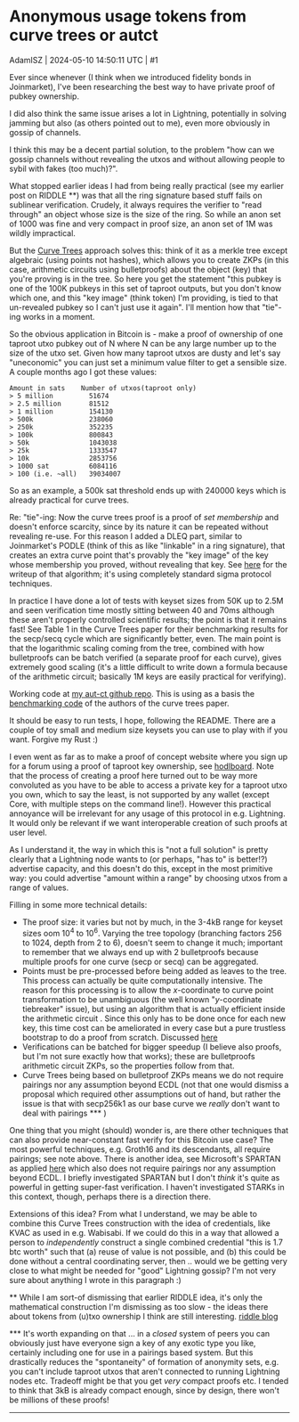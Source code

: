 # Anonymous usage tokens from curve trees or autct

AdamISZ | 2024-05-10 14:50:11 UTC | #1

Ever since whenever (I think when we introduced fidelity bonds in Joinmarket), I've been researching the best way to have private proof of pubkey ownership.

I did also think the same issue arises a lot in Lightning, potentially in solving jamming but also (as others pointed out to me), even more obviously in gossip of channels.

I think this may be a decent partial solution, to the problem "how can we gossip channels without revealing the utxos and without allowing people to sybil with fakes (too much)?".

What stopped earlier ideas I had from being really practical (see my earlier post on RIDDLE **) was that all the ring signature based stuff fails on sublinear verification. Crudely, it always requires the verifier to "read through" an object whose size is the size of the ring. So while an anon set of 1000 was fine and very compact in proof size, an anon set of 1M was wildly impractical.

But the [Curve Trees](https://eprint.iacr.org/2022/756.pdf) approach solves this: think of it as a merkle tree except algebraic (using points not hashes), which allows you to create ZKPs (in this case, arithmetic circuits using bulletproofs) about the object (key) that you're proving is in the tree. So here you get the statement "this pubkey is one of the 100K pubkeys in this set of taproot outputs, but you don't know which one, and this "key image" (think token) I'm providing, is tied to that un-revealed pubkey so I can't just use it again". I'll mention how that "tie"-ing works in a moment.

So the obvious application in Bitcoin is - make a proof of ownership of one taproot utxo pubkey out of N where N can be any large number up to the size of the utxo set. Given how many taproot utxos are dusty and let's say "uneconomic" you can just set a minimum value filter to get a sensible size. A couple months ago I got these values:

```
Amount in sats    Number of utxos(taproot only)
> 5 million         51674
> 2.5 million       81512
> 1 million         154130
> 500k              238060
> 250k              352235
> 100k              800843
> 50k               1043038
> 25k               1333547
> 10k               2853756
> 1000 sat          6084116
> 100 (i.e. ~all)   39034007
```

So as an example, a 500k sat threshold ends up with 240000 keys which is already practical for curve trees.

Re: "tie"-ing: Now the curve trees proof is a proof of *set membership* and doesn't enforce scarcity, since by its nature it can be repeated without revealing re-use. For this reason I added a DLEQ part, similar to Joinmarket's PODLE (think of this as like "linkable" in a ring signature), that creates an extra curve point that's provably the "key image" of the key whose membership you proved, without revealing that key. See [here](https://github.com/AdamISZ/aut-ct/blob/7e673b572a300fd43f0ba4b1839fe682be676d93/aut-ct.pdf) for the writeup of that algorithm; it's using completely standard sigma protocol techniques.

In practice I have done a lot of tests with keyset sizes from 50K up to 2.5M and seen verification time mostly sitting between 40 and 70ms although these aren't properly controlled scientific results; the point is that it remains fast! See Table 1 in the Curve Trees paper for their benchmarking results for the secp/secq cycle which are significantly better, even. The main point is that the logarithmic scaling coming from the tree, combined with how bulletproofs can be batch verified (a separate proof for each curve), gives extremely good scaling (it's a little difficult to write down a formula because of the arithmetic circuit; basically 1M keys are easily practical for verifying).

Working code at [my aut-ct github repo](https://github.com/AdamISZ/aut-ct). This is using as a basis the [benchmarking code](https://github.com/simonkamp/curve-trees/) of the authors of the curve trees paper.

It should be easy to run tests, I hope, following the README. There are a couple of toy small and medium size keysets you can use to play with if you want. Forgive my Rust :)

I even went as far as to make a proof of concept website where you sign up for a forum using a proof of taproot key ownership, see [hodlboard](https://hodlboard.org). Note that the process of creating a proof here turned out to be way more convoluted as you have to be able to access a private key for a taproot utxo you own, which to say the least, is not supported by any wallet (except Core, with multiple steps on the command line!). However this practical annoyance will be irrelevant for any usage of this protocol in e.g. Lightning. It would only be relevant if we want interoperable creation of such proofs at user level.

As I understand it, the way in which this is "not a full solution" is pretty clearly that a Lightning node wants to (or perhaps, "has to" is better!?) advertise capacity, and this doesn't do this, except in the most primitive way: you could advertise "amount within a range" by choosing utxos from a range of values.

Filling in some more technical details:
* The proof size: it varies but not by much, in the 3-4kB range for keyset sizes oom $10^4$ to $10^6$. Varying the tree topology (branching factors 256 to 1024, depth from 2 to 6), doesn't seem to change it much; important to remember that we always end up with 2 bulletproofs because multiple proofs for one curve (secp or secq) can be aggregated.
* Points must be pre-processed before being added as leaves to the tree. This process can actually be quite computationally intensive. The reason for this processing is to allow the $x$-coordinate to curve point transformation to be unambiguous (the well known "$y$-coordinate tiebreaker" issue), but using an algorithm that is actually efficient inside the arithmetic circuit . Since this only has to be done once for each new key, this time cost can be ameliorated in every case but a pure trustless bootstrap to do a proof from scratch. Discussed [here](https://github.com/AdamISZ/aut-ct/issues/10)
* Verifications can be batched for bigger speedup (I believe also proofs, but I'm not sure exactly how that works); these are bulletproofs arithmetic circuit ZKPs, so the properties follow from that.
* Curve Trees being based on bulletproof ZKPs means we do not require pairings nor any assumption beyond ECDL (not that one would dismiss a proposal which required other assumptions out of hand, but rather the issue is that with secp256k1 as our base curve we *really* don't want to deal with pairings *** )

One thing that you might (should) wonder is, are there other techniques that can also provide near-constant fast verify for this Bitcoin use case? The most powerful techniques, e.g. Groth16 and its descendants, all require pairings; see note above. There is another idea, see Microsoft's SPARTAN as applied [here](https://github.com/personaelabs/spartan-ecdsa) which also does not require pairings nor any assumption beyond ECDL. I briefly investigated SPARTAN but I don't *think* it's quite as powerful in getting super-fast verification. I haven't investigated STARKs in this context, though, perhaps there is a direction there.

Extensions of this idea? From what I understand, we may be able to combine this Curve Trees construction with the idea of credentials, like KVAC as used in e.g. Wabisabi. If we could do this in a way that allowed a person to *independently* construct a single combined credential "this is 1.7 btc worth" such that (a) reuse of value is not possible, and (b) this could be done without a central coordinating server, then .. would we be getting very close to what might be needed for "good" Lightning gossip? I'm not very sure about anything I wrote in this paragraph :)


** While I am sort-of dismissing that earlier RIDDLE idea, it's only the mathematical construction I'm dismissing as too slow - the ideas there about tokens from (u)txo ownership I think are still interesting. [riddle blog](https://reyify.com/blog/riddle)

*** It's worth expanding on that ... in a *closed* system of peers you can obviously just have everyone sign a key of any exotic type you like, certainly including one for use in a pairings based system. But this drastically reduces the "spontaneity" of formation of anonymity sets, e.g. you can't include taproot utxos that aren't connected to running Lightning nodes etc. Tradeoff might be that you get *very* compact proofs etc. I tended to think that 3kB is already compact enough, since by design, there won't be millions of these proofs!

-------------------------


